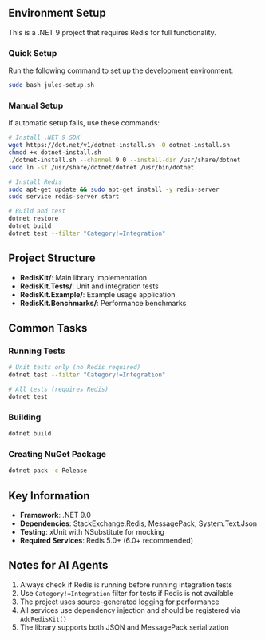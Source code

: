 ## Environment Setup

This is a .NET 9 project that requires Redis for full functionality.

### Quick Setup
Run the following command to set up the development environment:
```bash
sudo bash jules-setup.sh
```

### Manual Setup
If automatic setup fails, use these commands:

```bash
# Install .NET 9 SDK
wget https://dot.net/v1/dotnet-install.sh -O dotnet-install.sh
chmod +x dotnet-install.sh
./dotnet-install.sh --channel 9.0 --install-dir /usr/share/dotnet
sudo ln -sf /usr/share/dotnet/dotnet /usr/bin/dotnet

# Install Redis
sudo apt-get update && sudo apt-get install -y redis-server
sudo service redis-server start

# Build and test
dotnet restore
dotnet build
dotnet test --filter "Category!=Integration"
```

## Project Structure

- **RedisKit/**: Main library implementation
- **RedisKit.Tests/**: Unit and integration tests
- **RedisKit.Example/**: Example usage application
- **RedisKit.Benchmarks/**: Performance benchmarks

## Common Tasks

### Running Tests
```bash
# Unit tests only (no Redis required)
dotnet test --filter "Category!=Integration"

# All tests (requires Redis)
dotnet test
```

### Building
```bash
dotnet build
```

### Creating NuGet Package
```bash
dotnet pack -c Release
```

## Key Information

- **Framework**: .NET 9.0
- **Dependencies**: StackExchange.Redis, MessagePack, System.Text.Json
- **Testing**: xUnit with NSubstitute for mocking
- **Required Services**: Redis 5.0+ (6.0+ recommended)

## Notes for AI Agents

1. Always check if Redis is running before running integration tests
2. Use `Category!=Integration` filter for tests if Redis is not available
3. The project uses source-generated logging for performance
4. All services use dependency injection and should be registered via `AddRedisKit()`
5. The library supports both JSON and MessagePack serialization
